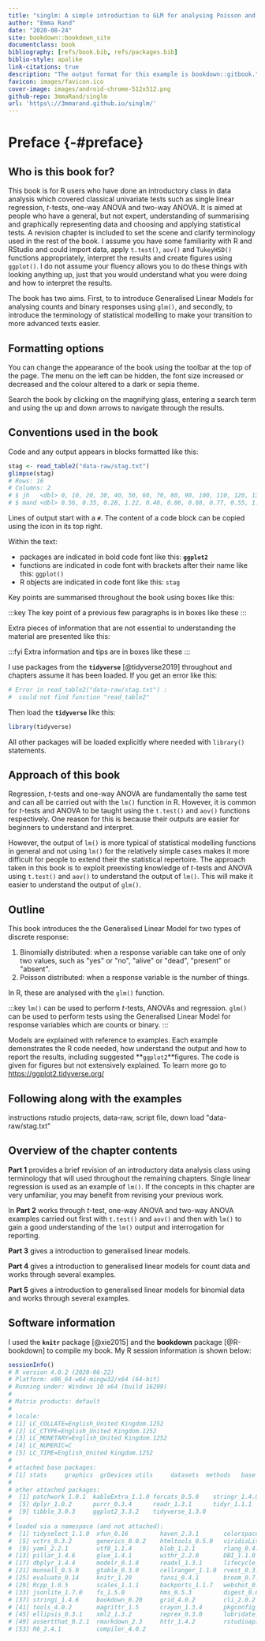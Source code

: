 ```yaml
--- 
title: "singlm: A simple introduction to GLM for analysing Poisson and Binomial responses in R"
author: "Emma Rand"
date: "2020-08-24"
site: bookdown::bookdown_site
documentclass: book
bibliography: [refs/book.bib, refs/packages.bib]
biblio-style: apalike
link-citations: true
description: "The output format for this example is bookdown::gitbook."
favicon: images/favicon.ico
cover-image: images/android-chrome-512x512.png
github-repo: 3mmaRand/singlm
url: 'https\://3mmarand.github.io/singlm/'
---
```


# Preface {-#preface}




## Who is this book for?

This book is for R users who have done an introductory class in data analysis which covered classical univariate tests such as single linear regression, *t*-tests, one-way ANOVA and two-way ANOVA. It is aimed at people who have a general, but not expert, understanding of summarising and graphically representing data and choosing and applying statistical tests. A revision chapter is included to set the scene and clarify terminology used in the rest of the book.
I assume you have some familiarity with R and RStudio and could import data, apply `t.test()`, `aov()` and `TukeyHSD()` functions appropriately, interpret the results and create figures using `ggplot()`. I do not assume your fluency allows you to do these things with looking anything up, just that you would understand what you were doing and how to interpret the results.

The book has two aims. First, to to introduce Generalised Linear Models for analysing counts and binary responses using `glm()`, and secondly, to introduce the terminology of statistical modelling to make your transition to more advanced texts easier.


## Formatting options 

You can change the appearance of the book using the toolbar at the top of the page. The menu on the left can be hidden, the font size increased or decreased and the colour altered to a dark or sepia theme.

Search the book by clicking on the magnifying glass, entering a search term and using the up and down arrows to navigate through the results.

## Conventions used in the book
Code and any output appears in blocks formatted like this:


```r
stag <- read_table2("data-raw/stag.txt")
glimpse(stag)
# Rows: 16
# Columns: 2
# $ jh   <dbl> 0, 10, 20, 30, 40, 50, 60, 70, 80, 90, 100, 110, 120, 130, 140...
# $ mand <dbl> 0.56, 0.35, 0.28, 1.22, 0.48, 0.86, 0.68, 0.77, 0.55, 1.18, 0....
```

Lines of output start with a `#`. The content of a code block can be copied using the icon in its top right.

Within the text:
- packages are indicated in bold code font like this: **`ggplot2`**
- functions are indicated in code font with brackets after their name like this: `ggplot()`
- R objects are indicated in code font like this: `stag`

Key points are summarised throughout the book using boxes like this:

:::key
The key point of a previous few paragraphs is in boxes like these
:::

Extra pieces of information that are not essential to understanding the material are presented like this:

:::fyi
Extra information and tips are in boxes like these
:::


I use packages from the **`tidyverse`** [@tidyverse2019] throughout and chapters assume it has been loaded. If you get an error like this: 


```r
# Error in read_table2("data-raw/stag.txt") : 
#  could not find function "read_table2"
```

Then load the **`tidyverse`** like this:


```r
library(tidyverse)
```


All other packages will be loaded explicitly where needed with `library()` statements. 


## Approach of this book

Regression, *t*-tests and one-way ANOVA are fundamentally the same test and can all be carried out with the `lm()` function in R. However, it is common for *t*-tests and ANOVA to be taught using the `t.test()` and `aov()` functions respectively. One reason for this is because their outputs are easier for beginners to understand and interpret. 

However, the output of `lm()` is more typical of statistical modelling functions in general and not using `lm()` for the relatively simple cases makes it more difficult for people to extend their the statistical repertoire. The approach taken in this book is to exploit preexisting knowledge of *t*-tests and ANOVA using `t.test()` and `aov()` to understand the output of `lm()`. This will make it easier to understand the output of `glm()`. 

## Outline
This book introduces the the Generalised Linear Model for two types of discrete response:

1. Binomially distributed: when a response variable can take one of only two values, such as "yes" or "no", "alive" or "dead", "present" or "absent".  
2. Poisson distributed: when a response variable is the number of things.

In R, these are analysed with the `glm()` function.

:::key
`lm()` can be used to perform *t*-tests, ANOVAs and regression. `glm()` can be used to perform tests using the Generalised Linear Model for response variables which are counts or binary.
:::

Models are explained with reference to examples. Each example demonstrates the R code needed, how understand the output and how to report the results, including suggested **`ggplot2`**figures. 
The code is given for figures but not extensively explained. To learn more go to  https://ggplot2.tidyverse.org/

## Following along with the examples
instructions rstudio projects, data-raw, script file, down load "data-raw/stag.txt"

##  Overview of the chapter contents

**Part 1** provides a brief revision of an introductory data analysis class using terminology that will used throughout the remaining chapters. Single linear regression is used as an example of `lm()`. If the concepts in this chapter are very unfamiliar, you may benefit from revising your previous work. 

In **Part 2**  works through *t*-test, one-way ANOVA and two-way ANOVA examples carried out first with `t.test()` and `aov()` and then with `lm()` to gain a good understanding of the `lm()` output and interrogation for reporting.


**Part 3** gives a introduction to generalised linear models.

**Part 4** gives a introduction to generalised linear models for count data and works through several examples.

**Part 5** gives a introduction to generalised linear models for binomial data and works through several examples.

## Software information

I used the **`knitr`** package [@xie2015] and the **bookdown** package [@R-bookdown] to compile my book. My R session information is shown below:


```r
sessionInfo()
# R version 4.0.2 (2020-06-22)
# Platform: x86_64-w64-mingw32/x64 (64-bit)
# Running under: Windows 10 x64 (build 16299)
# 
# Matrix products: default
# 
# locale:
# [1] LC_COLLATE=English_United Kingdom.1252 
# [2] LC_CTYPE=English_United Kingdom.1252   
# [3] LC_MONETARY=English_United Kingdom.1252
# [4] LC_NUMERIC=C                           
# [5] LC_TIME=English_United Kingdom.1252    
# 
# attached base packages:
# [1] stats     graphics  grDevices utils     datasets  methods   base     
# 
# other attached packages:
#  [1] patchwork_1.0.1  kableExtra_1.1.0 forcats_0.5.0    stringr_1.4.0   
#  [5] dplyr_1.0.2      purrr_0.3.4      readr_1.3.1      tidyr_1.1.1     
#  [9] tibble_3.0.3     ggplot2_3.3.2    tidyverse_1.3.0 
# 
# loaded via a namespace (and not attached):
#  [1] tidyselect_1.1.0  xfun_0.16         haven_2.3.1       colorspace_1.4-1 
#  [5] vctrs_0.3.2       generics_0.0.2    htmltools_0.5.0   viridisLite_0.3.0
#  [9] yaml_2.2.1        utf8_1.1.4        blob_1.2.1        rlang_0.4.7      
# [13] pillar_1.4.6      glue_1.4.1        withr_2.2.0       DBI_1.1.0        
# [17] dbplyr_1.4.4      modelr_0.1.8      readxl_1.3.1      lifecycle_0.2.0  
# [21] munsell_0.5.0     gtable_0.3.0      cellranger_1.1.0  rvest_0.3.6      
# [25] evaluate_0.14     knitr_1.29        fansi_0.4.1       broom_0.7.0      
# [29] Rcpp_1.0.5        scales_1.1.1      backports_1.1.7   webshot_0.5.2    
# [33] jsonlite_1.7.0    fs_1.5.0          hms_0.5.3         digest_0.6.25    
# [37] stringi_1.4.6     bookdown_0.20     grid_4.0.2        cli_2.0.2        
# [41] tools_4.0.2       magrittr_1.5      crayon_1.3.4      pkgconfig_2.0.3  
# [45] ellipsis_0.3.1    xml2_1.3.2        reprex_0.3.0      lubridate_1.7.9  
# [49] assertthat_0.2.1  rmarkdown_2.3     httr_1.4.2        rstudioapi_0.11  
# [53] R6_2.4.1          compiler_4.0.2
```


